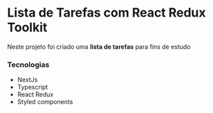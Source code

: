 # Lista de Tarefas com React Redux Toolkit



Neste projeto foi criado uma **lista de tarefas** para fins de estudo


### Tecnologias


- NextJs
- Typescript
- React Redux
- Styled components



